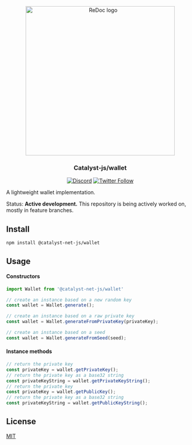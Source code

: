 <div align="center">
  <img alt="ReDoc logo" src="https://raw.githubusercontent.com/catalyst-network/Community/master/media-pack/logo.png" width="400px" />

  ### Catalyst-js/wallet
 
[![Discord](https://img.shields.io/discord/629667101774446593?color=blueviolet&label=discord)](https://discord.gg/anTP7xm)
[![Twitter Follow](https://img.shields.io/twitter/follow/catalystnetorg?style=social)](https://twitter.com/catalystnetorg)
</div>
A lightweight wallet implementation.

Status: **Active development.** This repository is being actively worked on, mostly in feature branches. 
## Install
`npm install @catalyst-net-js/wallet`
## Usage
#### Constructors
```javascript
import Wallet from '@catalyst-net-js/wallet'

// create an instance based on a new random key
const wallet = Wallet.generate();

// create an instance based on a raw private key
const wallet = Wallet.generateFromPrivateKey(privateKey);

// create an instance based on a seed
const wallet = Wallet.generateFromSeed(seed);

```
#### Instance methods
```javascript
// return the private key
const privateKey = wallet.getPrivateKey(); 
// return the private key as a base32 string
const privateKeyString = wallet.getPrivateKeyString(); 
// return the private key
const privateKey = wallet.getPublicKey(); 
// return the private key as a base32 string
const privateKeyString = wallet.getPublicKeyString(); 
```
## License

[MIT](LICENSE)
